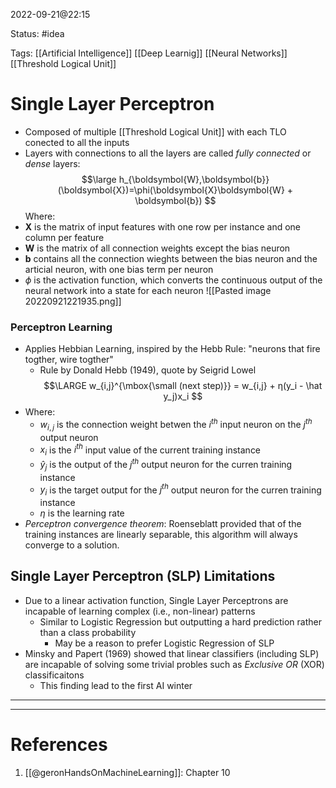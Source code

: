 2022-09-21@22:15

Status: #idea

Tags: [[Artificial Intelligence]] [[Deep Learnig]] [[Neural Networks]] [[Threshold Logical Unit]]

# Single Layer Perceptron
* Composed of multiple [[Threshold Logical Unit]] with each TLO conected to all the inputs
* Layers with connections to all the layers are called *fully connected* or *dense* layers:
$$\large
h_{\boldsymbol{W},\boldsymbol{b}}(\boldsymbol{X})=\phi(\boldsymbol{X}\boldsymbol{W} + \boldsymbol{b})
$$
Where:
* $\boldsymbol{X}$ is the matrix of input features with one row per instance and one column per feature
* $\boldsymbol{W}$ is the matrix of all connection weights except the bias neuron
* $\boldsymbol{b}$ contains all the connection wieghts between the bias neuron and the articial neuron, with one bias term per neuron
* $\phi$ is the activation function, which converts the continuous output of the neural network into a state for each neuron
![[Pasted image 20220921221935.png]]

### Perceptron Learning
* Applies Hebbian Learning, inspired by the Hebb Rule: "neurons that fire togther, wire togther"
	* Rule by Donald Hebb (1949), quote by Seigrid Lowel
$$\LARGE
w_{i,j}^{\mbox{\small (next step)}} = w_{i,j} + η(y_i - \hat y_j)x_i
$$
* Where:
	* $w_{i,j}$ is the connection weight betwen the $i^{th}$ input neuron on the $j^{th}$ output neuron
	* $x_i$ is the $i^{th}$ input value of the current training instance
	* $\hat y_j$ is the output of the $j^{th}$ output neuron for the curren training instance
	* $y_i$ is the target output for the $j^{th}$ output neuron for the curren training instance
	* $η$ is the learning rate
* *Perceptron convergence theorem*: Roenseblatt provided that of the training instances are linearly separable, this algorithm will always converge to a solution.

## Single Layer Perceptron (SLP) Limitations
* Due to a linear activation function, Single Layer Perceptrons are incapable of learning complex (i.e., non-linear) patterns
	* Similar to Logistic Regression but outputting a hard prediction rather than a class probability
		* May be a reason to prefer Logistic Regression of SLP
* Minsky and Papert (1969) showed that linear classifiers (including SLP) are incapable of solving some trivial probles such as *Exclusive OR* (XOR) classificaitons
	* This finding lead to the first AI winter
****
---
# References
1. [[@geronHandsOnMachineLearning]]: Chapter 10